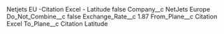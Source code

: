 <?xml version="1.0" encoding="UTF-8"?>
<CustomMetadata xmlns="http://soap.sforce.com/2006/04/metadata" xmlns:xsi="http://www.w3.org/2001/XMLSchema-instance" xmlns:xsd="http://www.w3.org/2001/XMLSchema">
    <label>Netjets EU -Citation Excel - Latitude</label>
    <protected>false</protected>
    <values>
        <field>Company__c</field>
        <value xsi:type="xsd:string">NetJets Europe</value>
    </values>
    <values>
        <field>Do_Not_Combine__c</field>
        <value xsi:type="xsd:boolean">false</value>
    </values>
    <values>
        <field>Exchange_Rate__c</field>
        <value xsi:type="xsd:double">1.87</value>
    </values>
    <values>
        <field>From_Plane__c</field>
        <value xsi:type="xsd:string">Citation Excel</value>
    </values>
    <values>
        <field>To_Plane__c</field>
        <value xsi:type="xsd:string">Citation Latitude</value>
    </values>
</CustomMetadata>

